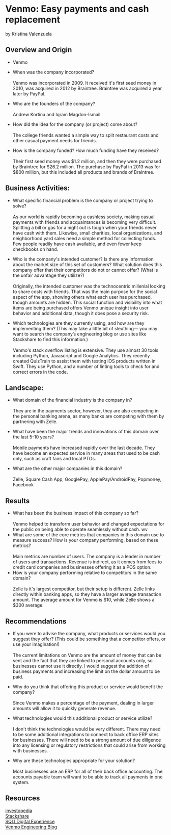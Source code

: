 # Venmo: Easy payments and cash replacement
by Kristina Valenzuela
## Overview and Origin

* Venmo

* When was the company incorporated? <br><br>
Venmo was incorporated in 2009. It received it's first seed money in 2010, was acquired in 2012 by Braintree. Braintree was acquired a year later by PayPal.

* Who are the founders of the company?<br><br>
Andrew Kortina and Iqram Magdon-Ismail
* How did the idea for the company (or project) come about?<br><br>
The college friends wanted a simple way to split restaurant costs and other casual payment needs for friends.
* How is the company funded? How much funding have they received?<br><br>
Their first seed money was $1.2 million, and then they were purchased by Braintree for $26.2 million. The purchase by PayPal in 2013 was for $800 million, but this included all products and brands of Braintree. 

## Business Activities:

* What specific financial problem is the company or project trying to solve?<br><br>
As our world is rapidly becoming a cashless society, making casual payments with friends and acquaintances is becoming very difficult. Splitting a bill or gas for a night out is tough when your friends never have cash with them. Likewise, small charities, local organizations, and neighborhood yard sales need a simple method for collecting funds. Few people readily have cash available, and even fewer keep checkbooks on hand.  

* Who is the company's intended customer?  Is there any information about the market size of this set of customers?
What solution does this company offer that their competitors do not or cannot offer? (What is the unfair advantage they utilize?)<br><br>
Originally, the intended customer was the technocentric millenial looking to share costs with friends. That was the main purpose for the social aspect of the app, showing others what each user has purchased, though amounts are hidden. This social function and visibility into what items are being purchased offers Venmo unique insight into user behavior and additional data, though it does pose a security risk. 

* Which technologies are they currently using, and how are they implementing them? (This may take a little bit of sleuthing–– you may want to search the company’s engineering blog or use sites like Stackshare to find this information.)<br><br>
Venmo's stack overflow listing is extensive. They use almost 30 tools including Python, Javascript and Google Analytics. They recently created QuizTrain to assist them with testing iOS products written in Swift. They use Python, and a number of linting tools to check for and correct errors in the code. 

## Landscape:

* What domain of the financial industry is the company in?<br><br>
They are in the payments sector, however, they are also competing in the personal banking arena, as many banks are competing with them by partnering with Zelle.

* What have been the major trends and innovations of this domain over the last 5-10 years?<br><br>
Mobile payments have increased rapidly over the last decade. They have become an expected service in many areas that used to be cash only, such as craft fairs and local PTOs. 

* What are the other major companies in this domain?<br><br>
Zelle, Square Cash App, GooglePay, ApplePay/AndroidPay, Popmoney, Facebook

## Results

* What has been the business impact of this company so far?<br><br>
Venmo helped to transform user behavior and changed expectations for the public on being able to operate seamlessly without cash. wv 
* What are some of the core metrics that companies in this domain use to measure success? How is your company performing, based on these metrics?<br><br>
Main metrics are number of users. The company is a leader in number of users and transactions. Revenue is indirect, as it comes from fees to credit card companies and businesses offering it as a POS option. 
* How is your company performing relative to competitors in the same domain?<br><br>
Zelle is it's largest competitor, but their setup is different. Zelle links directly within banking apps, so they have a larger average transaction amount. The average amount for Venmo is $10, while Zelle shows a $300 average. 


## Recommendations

* If you were to advise the company, what products or services would you suggest they offer? (This could be something that a competitor offers, or use your imagination!)<br><br>
The current limitations on Venmo are the amount of money that can be sent and the fact that they are linked to personal accounts only, so businesses cannot use it directly. I would suggest the addition of business payments and increasing the limit on the dollar amount to be paid. 
* Why do you think that offering this product or service would benefit the company?<br><br>
Since Venmo makes a percentage of the payment, dealing in larger amounts will allow it to quickly generate revenue. 
* What technologies would this additional product or service utilize?<br><br>
I don't think the technologies would be very different. There may need to be some additional integrations to connect to back office ERP sites for businesses. There will need to be a strong amount of due diligence into any licensing or regulatory restrictions that could arise from working with businesses. 

* Why are these technologies appropriate for your solution?<br><br>
Most businesses use an ERP for all of their back office accounting. The accounts payable team will want to be able to track all payments in one system. 

## Resources
[investopedia](https://www.investopedia.com/articles/personal-finance/010715/venmo-its-business-model-and-competition.asp) <br>
[Stackshare](https://stackshare.io/venmo/venmo) <br>
[SQLI Digital Experience](https://www.sqli-digital-experience.com/en/blog-en/venmo-fintech-making-american-banks-sit-up-and-take-notice) <br>
[Venmo Engineering Blog](http://blog.venmo.com/engineering) <br>


